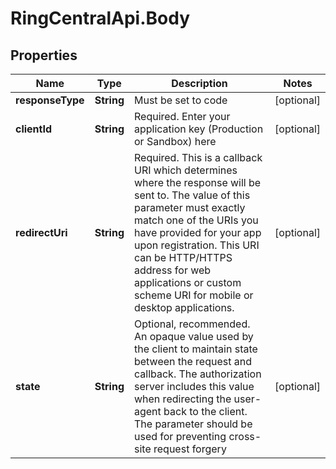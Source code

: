# RingCentralApi.Body

## Properties
Name | Type | Description | Notes
------------ | ------------- | ------------- | -------------
**responseType** | **String** | Must be set to code | [optional] 
**clientId** | **String** | Required. Enter your application key (Production or Sandbox) here | [optional] 
**redirectUri** | **String** | Required. This is a callback URI which determines where the response will be sent to. The value of this parameter must exactly match one of the URIs you have provided for your app upon registration. This URI can be HTTP/HTTPS address for web applications or custom scheme URI for mobile or desktop applications. | [optional] 
**state** | **String** | Optional, recommended. An opaque value used by the client to maintain state between the request and callback. The authorization server includes this value when redirecting the user-agent back to the client. The parameter should be used for preventing cross-site request forgery | [optional] 


